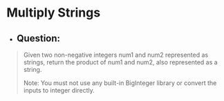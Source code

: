 # Multiply Strings
- ## Question:
>Given two non-negative integers num1 and num2 represented as strings, return the product of num1 and num2, also represented as a string.
>
>Note: You must not use any built-in BigInteger library or convert the inputs to integer directly.

 
